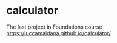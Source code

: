 # calculator
The last project in Foundations course
<a>https://luccamaidana.github.io/calculator/</a>
